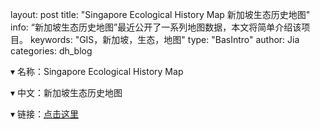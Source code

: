 
layout: post
title:  "Singapore Ecological History Map 新加坡生态历史地图"
info: “新加坡生态历史地图”最近公开了一系列地图数据，本文将简单介绍该项目。
keywords: "GIS，新加坡，生态，地图"
type: "BasIntro"
author: Jia
categories: dh_blog


▾ 名称：Singapore Ecological History Map

▾ 中文：新加坡生态历史地图

▾ 链接：[点击这里](https://nus.edu.sg/nuslibraries/dsprojects/singapore_ecological_history_map/)